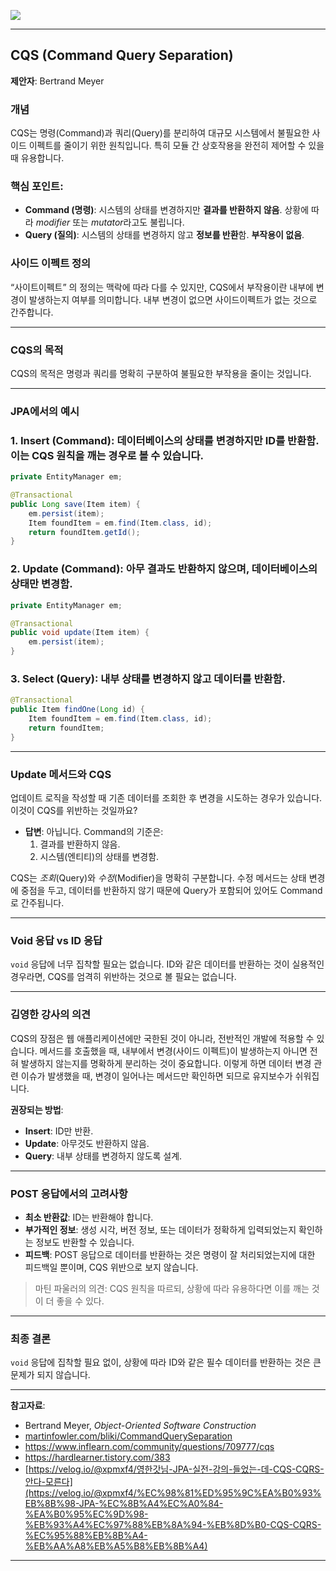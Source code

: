 
![](https://i.ibb.co/vYf3nKz/CQS.png)

---

## **CQS (Command Query Separation)**

**제안자**: Bertrand Meyer

### **개념**

CQS는 명령(Command)과 쿼리(Query)를 분리하여 대규모 시스템에서 불필요한 사이드 이펙트를 줄이기 위한 원칙입니다. 특히 모듈 간 상호작용을 완전히 제어할 수 있을 때 유용합니다.

### **핵심 포인트**:

- **Command (명령)**: 시스템의 상태를 변경하지만 **결과를 반환하지 않음**. 상황에 따라 *modifier* 또는 *mutator*라고도 불립니다.
- **Query (질의)**: 시스템의 상태를 변경하지 않고 **정보를 반환**함. **부작용이 없음**.

### **사이드 이펙트 정의**

“사이트이펙트” 의 정의는 맥락에 따라 다를 수 있지만, CQS에서 부작용이란 내부에 변경이 발생하는지 여부를 의미합니다. 내부 변경이 없으면 사이드이펙트가 없는 것으로 간주합니다.

---

### **CQS의 목적**

CQS의 목적은 명령과 쿼리를 명확히 구분하여 불필요한 부작용을 줄이는 것입니다.

---

### **JPA에서의 예시**

### **1. Insert (Command)**: 데이터베이스의 상태를 변경하지만 ID를 반환함. 이는 CQS 원칙을 깨는 경우로 볼 수 있습니다.

```java
private EntityManager em;

@Transactional
public Long save(Item item) {
    em.persist(item);
    Item foundItem = em.find(Item.class, id);
    return foundItem.getId();
}

```

### **2. Update (Command)**: 아무 결과도 반환하지 않으며, 데이터베이스의 상태만 변경함.

```java
private EntityManager em;

@Transactional
public void update(Item item) {
    em.persist(item);
}

```

### **3. Select (Query)**: 내부 상태를 변경하지 않고 데이터를 반환함.

```java
@Transactional
public Item findOne(Long id) {
    Item foundItem = em.find(Item.class, id);
    return foundItem;
}

```

---

### **Update 메서드와 CQS**

업데이트 로직을 작성할 때 기존 데이터를 조회한 후 변경을 시도하는 경우가 있습니다. 이것이 CQS를 위반하는 것일까요?

- **답변**: 아닙니다. Command의 기준은:
    1. 결과를 반환하지 않음.
    2. 시스템(엔티티)의 상태를 변경함.

CQS는 *조회*(Query)와 *수정*(Modifier)을 명확히 구분합니다. 수정 메서드는 상태 변경에 중점을 두고, 데이터를 반환하지 않기 때문에 Query가 포함되어 있어도 Command로 간주됩니다.

---

### **Void 응답 vs ID 응답**

`void` 응답에 너무 집착할 필요는 없습니다. ID와 같은 데이터를 반환하는 것이 실용적인 경우라면, CQS를 엄격히 위반하는 것으로 볼 필요는 없습니다.

---

### **김영한 강사의 의견**

CQS의 장점은 웹 애플리케이션에만 국한된 것이 아니라, 전반적인 개발에 적용할 수 있습니다. 메서드를 호출했을 때, 내부에서 변경(사이드 이펙트)이 발생하는지 아니면 전혀 발생하지 않는지를 명확하게 분리하는 것이 중요합니다. 이렇게 하면 데이터 변경 관련 이슈가 발생했을 때, 변경이 일어나는 메서드만 확인하면 되므로 유지보수가 쉬워집니다.

**권장되는 방법**:

- **Insert**: ID만 반환.
- **Update**: 아무것도 반환하지 않음.
- **Query**: 내부 상태를 변경하지 않도록 설계.

---

### **POST 응답에서의 고려사항**

- **최소 반환값**: ID는 반환해야 합니다.
- **부가적인 정보**: 생성 시각, 버전 정보, 또는 데이터가 정확하게 입력되었는지 확인하는 정보도 반환할 수 있습니다.
- **피드백**: POST 응답으로 데이터를 반환하는 것은 명령이 잘 처리되었는지에 대한 피드백일 뿐이며, CQS 위반으로 보지 않습니다.

> 마틴 파울러의 의견: CQS 원칙을 따르되, 상황에 따라 유용하다면 이를 깨는 것이 더 좋을 수 있다.
>

---

### **최종 결론**

`void` 응답에 집착할 필요 없이, 상황에 따라 ID와 같은 필수 데이터를 반환하는 것은 큰 문제가 되지 않습니다.

---

**참고자료**:

- Bertrand Meyer, *Object-Oriented Software Construction*
- [martinfowler.com/bliki/CommandQuerySeparation](https://martinfowler.com/bliki/CommandQuerySeparation.html)
- https://www.inflearn.com/community/questions/709777/cqs
- https://hardlearner.tistory.com/383
- [https://velog.io/@xpmxf4/영한갓님-JPA-실전-강의-들었는-데-CQS-CQRS-안다-모른다](https://velog.io/@xpmxf4/%EC%98%81%ED%95%9C%EA%B0%93%EB%8B%98-JPA-%EC%8B%A4%EC%A0%84-%EA%B0%95%EC%9D%98-%EB%93%A4%EC%97%88%EB%8A%94-%EB%8D%B0-CQS-CQRS-%EC%95%88%EB%8B%A4-%EB%AA%A8%EB%A5%B8%EB%8B%A4)

---